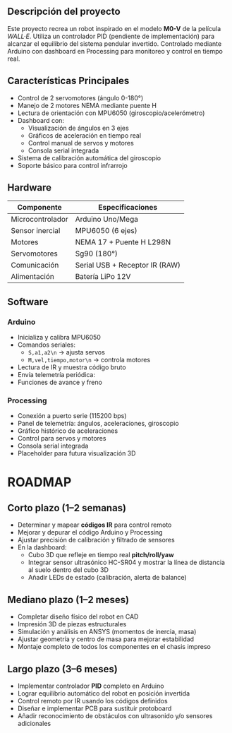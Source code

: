
## Descripción del proyecto

Este proyecto recrea un robot inspirado en el modelo **M0-V** de la película *WALL·E*. Utiliza un controlador PID (pendiente de implementación) para alcanzar el equilibrio del sistema pendular invertido. Controlado mediante Arduino con dashboard en Processing para monitoreo y control en tiempo real.


## Características Principales
- Control de 2 servomotores (ángulo 0-180°)
- Manejo de 2 motores NEMA mediante puente H
- Lectura de orientación con MPU6050 (giroscopio/acelerómetro)
- Dashboard con:
  - Visualización de ángulos en 3 ejes
  - Gráficos de aceleración en tiempo real
  - Control manual de servos y motores
  - Consola serial integrada
- Sistema de calibración automática del giroscopio
- Soporte básico para control infrarrojo

## Hardware
| Componente               | Especificaciones                     |
|--------------------------|--------------------------------------|
| Microcontrolador         | Arduino Uno/Mega                     |
| Sensor inercial          | MPU6050 (6 ejes)                     |
| Motores                  | NEMA 17 + Puente H L298N             |
| Servomotores             | Sg90 (180°)                          |
| Comunicación             | Serial USB + Receptor IR (RAW)       |
| Alimentación             | Batería LiPo 12V                     |

## Software

### Arduino

- Inicializa y calibra MPU6050  
- Comandos seriales:  
  - `S,a1,a2\n` → ajusta servos  
  - `M,vel,tiempo,motor\n` → controla motores  
- Lectura de IR y muestra código bruto  
- Envía telemetría periódica:
- Funciones de avance y freno

### Processing

- Conexión a puerto serie (115200 bps)
- Panel de telemetría: ángulos, aceleraciones, giroscopio
- Gráfico histórico de aceleraciones  
- Control para servos y motores  
- Consola serial integrada  
- Placeholder para futura visualización 3D

# ROADMAP

## Corto plazo (1–2 semanas)

- Determinar y mapear **códigos IR** para control remoto  
- Mejorar y depurar el código Arduino y Processing  
- Ajustar precisión de calibración y filtrado de sensores  
- En la dashboard:  
  - Cubo 3D que refleje en tiempo real **pitch/roll/yaw**  
  - Integrar sensor ultrasónico HC-SR04 y mostrar la línea de distancia al suelo dentro del cubo 3D  
  - Añadir LEDs de estado (calibración, alerta de balance)

## Mediano plazo (1–2 meses)

- Completar diseño físico del robot en CAD  
- Impresión 3D de piezas estructurales  
- Simulación y análisis en ANSYS (momentos de inercia, masa)  
- Ajustar geometría y centro de masa para mejorar estabilidad  
- Montaje completo de todos los componentes en el chasis impreso

## Largo plazo (3–6 meses)

- Implementar controlador **PID** completo en Arduino  
- Lograr equilibrio automático del robot en posición invertida  
- Control remoto por IR usando los códigos definidos  
- Diseñar e implementar PCB para sustituir protoboard  
- Añadir reconocimiento de obstáculos con ultrasonido y/o sensores adicionales  

